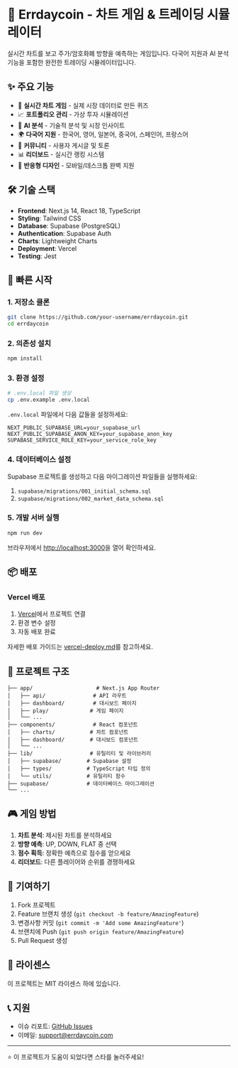 # 🚀 Errdaycoin - 차트 게임 & 트레이딩 시뮬레이터

실시간 차트를 보고 주가/암호화폐 방향을 예측하는 게임입니다. 다국어 지원과 AI 분석 기능을 포함한 완전한 트레이딩 시뮬레이터입니다.

## ✨ 주요 기능

- 🎯 **실시간 차트 게임** - 실제 시장 데이터로 만든 퀴즈
- 📈 **포트폴리오 관리** - 가상 투자 시뮬레이션
- 🤖 **AI 분석** - 기술적 분석 및 시장 인사이트
- 🌍 **다국어 지원** - 한국어, 영어, 일본어, 중국어, 스페인어, 프랑스어
- 👥 **커뮤니티** - 사용자 게시글 및 토론
- 📊 **리더보드** - 실시간 랭킹 시스템
- 📱 **반응형 디자인** - 모바일/데스크톱 완벽 지원

## 🛠 기술 스택

- **Frontend**: Next.js 14, React 18, TypeScript
- **Styling**: Tailwind CSS
- **Database**: Supabase (PostgreSQL)
- **Authentication**: Supabase Auth
- **Charts**: Lightweight Charts
- **Deployment**: Vercel
- **Testing**: Jest

## 🚀 빠른 시작

### 1. 저장소 클론
```bash
git clone https://github.com/your-username/errdaycoin.git
cd errdaycoin
```

### 2. 의존성 설치
```bash
npm install
```

### 3. 환경 설정
```bash
# .env.local 파일 생성
cp .env.example .env.local
```

`.env.local` 파일에서 다음 값들을 설정하세요:
```env
NEXT_PUBLIC_SUPABASE_URL=your_supabase_url
NEXT_PUBLIC_SUPABASE_ANON_KEY=your_supabase_anon_key
SUPABASE_SERVICE_ROLE_KEY=your_service_role_key
```

### 4. 데이터베이스 설정
Supabase 프로젝트를 생성하고 다음 마이그레이션 파일들을 실행하세요:
1. `supabase/migrations/001_initial_schema.sql`
2. `supabase/migrations/002_market_data_schema.sql`

### 5. 개발 서버 실행
```bash
npm run dev
```

브라우저에서 [http://localhost:3000](http://localhost:3000)을 열어 확인하세요.

## 📦 배포

### Vercel 배포
1. [Vercel](https://vercel.com)에서 프로젝트 연결
2. 환경 변수 설정
3. 자동 배포 완료

자세한 배포 가이드는 [vercel-deploy.md](vercel-deploy.md)를 참고하세요.

## 📁 프로젝트 구조

```
├── app/                    # Next.js App Router
│   ├── api/               # API 라우트
│   ├── dashboard/         # 대시보드 페이지
│   ├── play/             # 게임 페이지
│   └── ...
├── components/            # React 컴포넌트
│   ├── charts/           # 차트 컴포넌트
│   ├── dashboard/        # 대시보드 컴포넌트
│   └── ...
├── lib/                  # 유틸리티 및 라이브러리
│   ├── supabase/        # Supabase 설정
│   ├── types/           # TypeScript 타입 정의
│   └── utils/           # 유틸리티 함수
├── supabase/            # 데이터베이스 마이그레이션
└── ...
```

## 🎮 게임 방법

1. **차트 분석**: 제시된 차트를 분석하세요
2. **방향 예측**: UP, DOWN, FLAT 중 선택
3. **점수 획득**: 정확한 예측으로 점수를 얻으세요
4. **리더보드**: 다른 플레이어와 순위를 경쟁하세요

## 🤝 기여하기

1. Fork 프로젝트
2. Feature 브랜치 생성 (`git checkout -b feature/AmazingFeature`)
3. 변경사항 커밋 (`git commit -m 'Add some AmazingFeature'`)
4. 브랜치에 Push (`git push origin feature/AmazingFeature`)
5. Pull Request 생성

## 📄 라이센스

이 프로젝트는 MIT 라이센스 하에 있습니다.

## 📞 지원

- 이슈 리포트: [GitHub Issues](https://github.com/your-username/errdaycoin/issues)
- 이메일: support@errdaycoin.com

---

⭐ 이 프로젝트가 도움이 되었다면 스타를 눌러주세요!